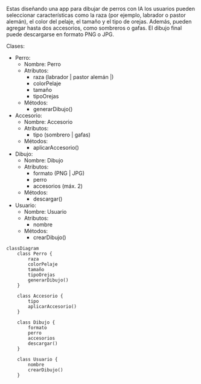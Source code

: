 <!-- 3. Crear el archivo ejercicio_03.md en la carpeta retos_sesion_01 y realiza Análisis y el Diagrama de clases para lo siguiente el siguiente escenario: -->

Estas diseñando una app para dibujar de perros con IA 
los usuarios pueden seleccionar características como 
la raza (por ejemplo, labrador o pastor alemán), el color 
del pelaje, el tamaño y el tipo de orejas.
Además, pueden agregar hasta dos accesorios, como sombreros o gafas.
El dibujo final puede descargarse en formato PNG o JPG.

Clases:
- Perro:
    - Nombre: Perro
    - Atributos:
        - raza (labrador | pastor alemán |)
        - colorPelaje
        - tamaño
        - tipoOrejas
    - Métodos:
        - generarDibujo()
- Accesorio:
    - Nombre: Accesorio
    - Atributos:
        - tipo (sombrero | gafas)
    - Métodos:
        - aplicarAccesorio()
- Dibujo:
    - Nombre: Dibujo
    - Atributos:
        - formato (PNG | JPG)
        - perro
        - accesorios (máx. 2)
    - Métodos:
        - descargar()
- Usuario:
    - Nombre: Usuario
    - Atributos:
        - nombre
    - Métodos:
        - crearDibujo()
```mermaid
classDiagram
    class Perro {
        raza
        colorPelaje
        tamaño
        tipoOrejas
        generarDibujo()
    }

    class Accesorio {
        tipo
        aplicarAccesorio()
    }

    class Dibujo {
        formato
        perro
        accesorios
        descargar()
    }

    class Usuario {
        nombre
        crearDibujo()
    }
```